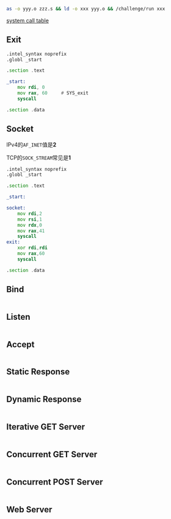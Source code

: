 ```sh
as -o yyy.o zzz.s && ld -o xxx yyy.o && /challenge/run xxx
```
[system call table](https://x64.syscall.sh/)
## Exit
```asm
.intel_syntax noprefix
.globl _start

.section .text

_start:
    mov rdi, 0
    mov rax, 60     # SYS_exit
    syscall

.section .data

```
## Socket
IPv4的`AF_INET`值是**2**

TCP的`SOCK_STREAM`常见是**1**
```asm
.intel_syntax noprefix
.globl _start

.section .text

_start:

socket:
    mov rdi,2
    mov rsi,1
    mov rdx,0
    mov rax,41
    syscall
exit:
    xor rdi,rdi
    mov rax,60
    syscall

.section .data

```
## Bind
```asm

```
## Listen
```asm

```
## Accept
```asm

```
## Static Response
```asm

```
## Dynamic Response
```asm

```
## Iterative GET Server
```asm

```
## Concurrent GET Server
```asm

```
## Concurrent POST Server
```asm

```
## Web Server
```asm

```
